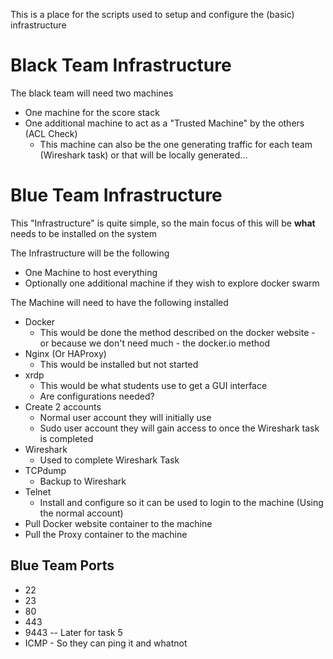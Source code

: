 This is a place for the scripts used to setup and configure the (basic) infrastructure

# Black Team Infrastructure 
The black team will need two machines 
* One machine for the score stack 
* One additional machine to act as a "Trusted Machine" by the others (ACL Check)
  * This machine can also be the one generating traffic for each team (Wireshark task) or that will be locally generated...

# Blue Team Infrastructure 
This "Infrastructure" is quite simple, so the main focus of this will be **what** needs to be installed on the system

The Infrastructure will be the following
* One Machine to host everything
* Optionally one additional machine if they wish to explore docker swarm


The Machine will need to have the following installed
* Docker
  * This would be done the method described on the docker website - or because we don't need much - the docker.io method 
* Nginx (Or HAProxy)
  * This would be installed but not started
* xrdp 
  * This would be what students use to get a GUI interface
  * Are configurations needed?
* Create 2 accounts 
  * Normal user account they will initially use
  * Sudo user account they will gain access to once the Wireshark task is completed  
* Wireshark
  * Used to complete Wireshark Task
* TCPdump
  * Backup to Wireshark
* Telnet
  * Install and configure so it can be used to login to the machine (Using the normal account)
* Pull Docker website container to the machine
* Pull the Proxy container to the machine 

## Blue Team Ports
* 22
* 23 
* 80
* 443
* 9443 -- Later for task 5
* ICMP - So they can ping it and whatnot
 